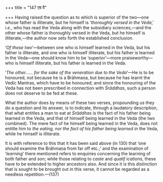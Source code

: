 +++
title = "147 एष वै"

+++
Having raised the question as to which is superior of the two—one whose
father is illiterate, but he himself is ‘*thoroughly versed in the
Veda*,’ *i.e*., who has read the Veda along with the subsidiary
sciences,—and the other whose father is thoroughly versed in the Veda,
but he himself is illiterate,—the author now sets forth the established
conclusion.

‘*Of these two*’—between one who is himself learned in the Veda, but his
father is illiterate, and one who is himself illiterate, but his father
is learned in the Veda—one should know him to be ‘superior’—more
praiseworthy—who is himself illiterate, but his father is learned in the
Veda.

‘*The other...... for the sake of the veneration due to the Veda*’—He is
to be honoured, not because he is a Brāhmaṇa, but because he has learnt
the Vedic Mantras, which have to be honoured; and since the honouring of
the Veda has not been prescribed in connection with *Śrāddhas*, such a
person does not deserve to be fed at these.

What the author does by means of these two verses, propounding us they
do a question and its answer, is to indicate, through a laudatory
description, that what entitles a man to eat at *Śrāddhas* is the fact
of his father being learned in the Veda, and that of himself being
learned in the Veda (the two combined). The mere fact of he himself
being learned in the Veda, does not entitle him to *the eating, nor the
fact of his father being learned in* the Veda, while he himself is
illiterate.

It is with reference to this that it has been said above (in 130) that
‘one should examine the Brāhmaṇa from far off etc.;’ and the examination
of ‘*learning*’ there mentioned refers to enquiries concerning the
learning of both father and son; while those relating to *caste* and
*qualif* *ications*, these have to be extended to higher ancestors also.
And since it is this distinction that is sought to be brought out in
this verse, it cannot be regarded as a needless repetition.—(137)
